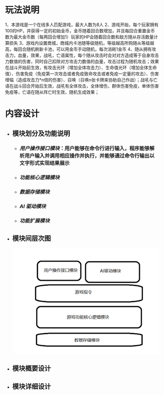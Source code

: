 # **玩法说明**
1、本游戏是一个在线多人匹配游戏，最大人数为8人
2、游戏开始，每个玩家拥有100的HP，并获得一定的初始金币，金币随着回合数增加，并且每回合重置金币数为最大金币数（每两回合增加1）玩家的HP会随着回合数和敌方随从存活数量计算损失
3、游戏内设置商城，商城内卡池随等级随机，等级越高所购随从等级越高，每回合随机刷新卡池，可以用金币手动随机，每次消耗1金币
4、随从拥有攻击力，血量，效果，战吼，亡语属性，每个随从攻击时会对对方造成等于自身攻击力数值的伤害，同时自己扣除对方攻击力数值的血量，攻击过程为随机攻击；效果在战斗开始前生效，有攻击光环（增加全体攻击力）、生命值光环（增加全体生命值）、伤害免疫（免疫第一次攻击或者免疫致命攻击或者免疫一定量的攻击）、伤害增幅（造成攻击力*n倍的伤害）、召唤（召唤n张卡牌来协助自己作战）；战吼与亡语在战斗回合开始后生效，战吼有全体攻击，全体增伤，群体伤害免疫，单体伤害免疫等，亡语在随从阵亡时生效，随机生成效果；
# **内容设计**

- ## 模块划分及功能说明
  - ### _用户操作接口模块_：用户能够在命令行进行输入，程序能够解析用户输入并调用相应操作并执行，并能够通过命令行输出以文字形式实现结果展示
  - ### _功能核心逻辑模块_
  - ### _数据存储模块_
  - ### _AI 驱动模块_
  - ### _功能扩展模块_
- ## 模块间层次图
  ![MLD](./ModuleLevelDiagram.png)
- ## 模块概要设计
- ## 模块详细设计
